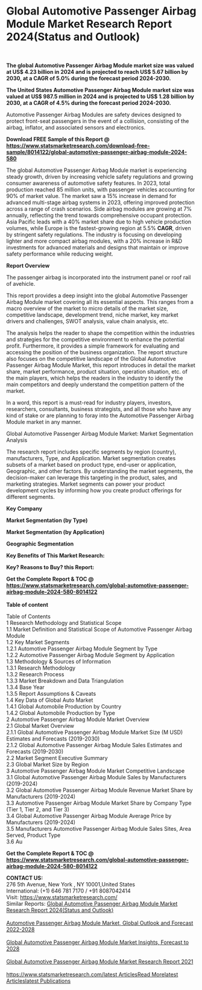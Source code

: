 <h1>Global Automotive Passenger Airbag Module Market Research Report 2024(Status and Outlook)</h1><br/><p><strong>The global Automotive Passenger Airbag Module market size was valued at US$ 4.23 billion in 2024 and is projected to reach US$ 5.67 billion by 2030, at a <strong>CAGR</strong> of 5.0% during the forecast period 2024-2030.</strong></p><p><strong>The United States Automotive Passenger Airbag Module market size was valued at US$ 987.5 million in 2024 and is projected to US$ 1.28 billion by 2030, at a <strong>CAGR</strong> of 4.5% during the forecast period 2024-2030.</strong></p><p>Automotive Passenger Airbag Modules are safety devices designed to protect front-seat passengers in the event of a collision, consisting of the airbag, inflator, and associated sensors and electronics.</p><p><strong>Download FREE Sample of this Report @ <a href="https://www.statsmarketresearch.com/download-free-sample/8014122/global-automotive-passenger-airbag-module-2024-580">https://www.statsmarketresearch.com/download-free-sample/8014122/global-automotive-passenger-airbag-module-2024-580</a></strong></p><p>The global Automotive Passenger Airbag Module market is experiencing steady growth, driven by increasing vehicle safety regulations and growing consumer awareness of automotive safety features. In 2023, total production reached 85 million units, with passenger vehicles accounting for 90% of market value. The market saw a 15% increase in demand for advanced multi-stage airbag systems in 2023, offering improved protection across a range of crash scenarios. Side airbag modules are growing at 7% annually, reflecting the trend towards comprehensive occupant protection. Asia Pacific leads with a 40% market share due to high vehicle production volumes, while Europe is the fastest-growing region at 5.5% <strong>CAGR</strong>, driven by stringent safety regulations. The industry is focusing on developing lighter and more compact airbag modules, with a 20% increase in R&D investments for advanced materials and designs that maintain or improve safety performance while reducing weight.</p><p><strong>Report Overview</strong></p><p>The passenger airbag is incorporated into the instrument panel or roof rail of avehicle.</p><p>This report provides a deep insight into the global Automotive Passenger Airbag Module market covering all its essential aspects. This ranges from a macro overview of the market to micro details of the market size, competitive landscape, development trend, niche market, key market drivers and challenges, SWOT analysis, value chain analysis, etc.</p><p>The analysis helps the reader to shape the competition within the industries and strategies for the competitive environment to enhance the potential profit. Furthermore, it provides a simple framework for evaluating and accessing the position of the business organization. The report structure also focuses on the competitive landscape of the Global Automotive Passenger Airbag Module Market, this report introduces in detail the market share, market performance, product situation, operation situation, etc. of the main players, which helps the readers in the industry to identify the main competitors and deeply understand the competition pattern of the market.</p><p>In a word, this report is a must-read for industry players, investors, researchers, consultants, business strategists, and all those who have any kind of stake or are planning to foray into the Automotive Passenger Airbag Module market in any manner.</p><p>Global Automotive Passenger Airbag Module Market: Market Segmentation Analysis</p><p>The research report includes specific segments by region (country), manufacturers, Type, and Application. Market segmentation creates subsets of a market based on product type, end-user or application, Geographic, and other factors. By understanding the market segments, the decision-maker can leverage this targeting in the product, sales, and marketing strategies. Market segments can power your product development cycles by informing how you create product offerings for different segments.</p><p><strong>Key Company</strong></p><p><strong>Market Segmentation (by Type)</strong></p><p><strong>Market Segmentation (<strong>by Application</strong>)</strong></p><p><strong>Geographic Segmentation</strong></p><p><strong>Key Benefits of This Market Research:</strong></p><p><strong>Key? <strong>Reasons to Buy</strong>? this Report:</strong></p><div><b>Get the Complete Report & TOC @ <a href="https://www.statsmarketresearch.com/global-automotive-passenger-airbag-module-2024-580-8014122">https://www.statsmarketresearch.com/global-automotive-passenger-airbag-module-2024-580-8014122</a></b></div><br><b>Table of content</b><p>Table of Contents<br /> 1 Research Methodology and Statistical Scope<br /> 1.1 Market Definition and Statistical Scope of Automotive Passenger Airbag Module<br /> 1.2 Key Market Segments<br /> 1.2.1 Automotive Passenger Airbag Module Segment by Type<br /> 1.2.2 Automotive Passenger Airbag Module Segment by Application<br /> 1.3 Methodology & Sources of Information<br /> 1.3.1 Research Methodology<br /> 1.3.2 Research Process<br /> 1.3.3 Market Breakdown and Data Triangulation<br /> 1.3.4 Base Year<br /> 1.3.5 Report Assumptions & Caveats<br /> 1.4 Key Data of Global Auto Market<br /> 1.4.1 Global Automobile Production by Country<br /> 1.4.2 Global Automobile Production by Type<br /> 2 Automotive Passenger Airbag Module Market Overview<br /> 2.1 Global Market Overview<br /> 2.1.1 Global Automotive Passenger Airbag Module Market Size (M USD) Estimates and Forecasts (2019-2030)<br /> 2.1.2 Global Automotive Passenger Airbag Module Sales Estimates and Forecasts (2019-2030)<br /> 2.2 Market Segment Executive Summary<br /> 2.3 Global Market Size by Region<br /> 3 Automotive Passenger Airbag Module Market Competitive Landscape<br /> 3.1 Global Automotive Passenger Airbag Module Sales by Manufacturers (2019-2024)<br /> 3.2 Global Automotive Passenger Airbag Module Revenue Market Share by Manufacturers (2019-2024)<br /> 3.3 Automotive Passenger Airbag Module Market Share by Company Type (Tier 1, Tier 2, and Tier 3)<br /> 3.4 Global Automotive Passenger Airbag Module Average Price by Manufacturers (2019-2024)<br /> 3.5 Manufacturers Automotive Passenger Airbag Module Sales Sites, Area Served, Product Type<br /> 3.6 Au<br><div><b>Get the Complete Report & TOC @ <a href="https://www.statsmarketresearch.com/global-automotive-passenger-airbag-module-2024-580-8014122">https://www.statsmarketresearch.com/global-automotive-passenger-airbag-module-2024-580-8014122</a></b></div></p> <b>CONTACT US:</b><br>276 5th Avenue, New York , NY 10001,United States<br>International: (+1) 646 781 7170 / +91 8087042414<br>Visit: <a href="https://www.statsmarketresearch.com/">https://www.statsmarketresearch.com/</a><br>Similar Reports: <a href="https://www.statsmarketresearch.com/global-automotive-passenger-airbag-module-2024-580-8014122">Global Automotive Passenger Airbag Module Market Research Report 2024(Status and Outlook)</a><br/><br/><a href="https://www.statsmarketresearch.com/global-automotive-passenger-airbag-module-2024-580-8014122">Automotive Passenger Airbag Module Market, Global Outlook and Forecast 2022-2028</a><br/><br/><a href="https://www.statsmarketresearch.com/global-automotive-passenger-airbag-module-2024-580-8014122">Global Automotive Passenger Airbag Module Market Insights, Forecast to 2028</a><br/><br/><a href="https://www.statsmarketresearch.com/global-automotive-passenger-airbag-module-2024-580-8014122">Global Automotive Passenger Airbag Module Market Research Report 2021</a><br/><br/><a href="https://gyeongbokgung.com">https://www.statsmarketresearch.com/</a><a href="https://hallyeomaritime.com">latest Articles</a><a href="https://jingwansa.com">Read More</a><a href=https://nguoiviet.jp/">latest Articles</a><a href="https://www.intelmarketresearch.com/">latest Publications</a>